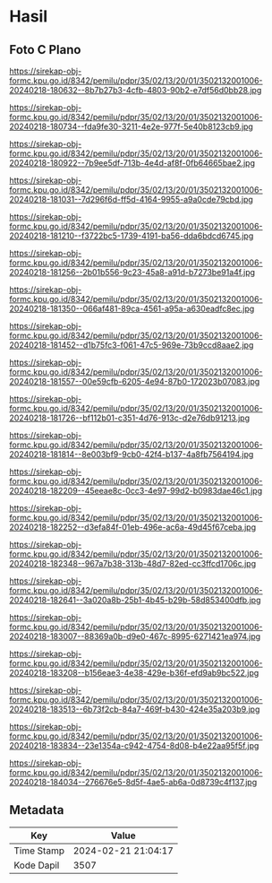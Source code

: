 # Hasil

## Foto C Plano

https://sirekap-obj-formc.kpu.go.id/8342/pemilu/pdpr/35/02/13/20/01/3502132001006-20240218-180632--8b7b27b3-4cfb-4803-90b2-e7df56d0bb28.jpg

https://sirekap-obj-formc.kpu.go.id/8342/pemilu/pdpr/35/02/13/20/01/3502132001006-20240218-180734--fda9fe30-3211-4e2e-977f-5e40b8123cb9.jpg

https://sirekap-obj-formc.kpu.go.id/8342/pemilu/pdpr/35/02/13/20/01/3502132001006-20240218-180922--7b9ee5df-713b-4e4d-af8f-0fb64665bae2.jpg

https://sirekap-obj-formc.kpu.go.id/8342/pemilu/pdpr/35/02/13/20/01/3502132001006-20240218-181031--7d296f6d-ff5d-4164-9955-a9a0cde79cbd.jpg

https://sirekap-obj-formc.kpu.go.id/8342/pemilu/pdpr/35/02/13/20/01/3502132001006-20240218-181210--f3722bc5-1739-4191-ba56-dda6bdcd6745.jpg

https://sirekap-obj-formc.kpu.go.id/8342/pemilu/pdpr/35/02/13/20/01/3502132001006-20240218-181256--2b01b556-9c23-45a8-a91d-b7273be91a4f.jpg

https://sirekap-obj-formc.kpu.go.id/8342/pemilu/pdpr/35/02/13/20/01/3502132001006-20240218-181350--066af481-89ca-4561-a95a-a630eadfc8ec.jpg

https://sirekap-obj-formc.kpu.go.id/8342/pemilu/pdpr/35/02/13/20/01/3502132001006-20240218-181452--d1b75fc3-f061-47c5-969e-73b9ccd8aae2.jpg

https://sirekap-obj-formc.kpu.go.id/8342/pemilu/pdpr/35/02/13/20/01/3502132001006-20240218-181557--00e59cfb-6205-4e94-87b0-172023b07083.jpg

https://sirekap-obj-formc.kpu.go.id/8342/pemilu/pdpr/35/02/13/20/01/3502132001006-20240218-181726--bf112b01-c351-4d76-913c-d2e76db91213.jpg

https://sirekap-obj-formc.kpu.go.id/8342/pemilu/pdpr/35/02/13/20/01/3502132001006-20240218-181814--8e003bf9-9cb0-42f4-b137-4a8fb7564194.jpg

https://sirekap-obj-formc.kpu.go.id/8342/pemilu/pdpr/35/02/13/20/01/3502132001006-20240218-182209--45eeae8c-0cc3-4e97-99d2-b0983dae46c1.jpg

https://sirekap-obj-formc.kpu.go.id/8342/pemilu/pdpr/35/02/13/20/01/3502132001006-20240218-182252--d3efa84f-01eb-496e-ac6a-49d45f67ceba.jpg

https://sirekap-obj-formc.kpu.go.id/8342/pemilu/pdpr/35/02/13/20/01/3502132001006-20240218-182348--967a7b38-313b-48d7-82ed-cc3ffcd1706c.jpg

https://sirekap-obj-formc.kpu.go.id/8342/pemilu/pdpr/35/02/13/20/01/3502132001006-20240218-182641--3a020a8b-25b1-4b45-b29b-58d853400dfb.jpg

https://sirekap-obj-formc.kpu.go.id/8342/pemilu/pdpr/35/02/13/20/01/3502132001006-20240218-183007--88369a0b-d9e0-467c-8995-6271421ea974.jpg

https://sirekap-obj-formc.kpu.go.id/8342/pemilu/pdpr/35/02/13/20/01/3502132001006-20240218-183208--b156eae3-4e38-429e-b36f-efd9ab9bc522.jpg

https://sirekap-obj-formc.kpu.go.id/8342/pemilu/pdpr/35/02/13/20/01/3502132001006-20240218-183513--6b73f2cb-84a7-469f-b430-424e35a203b9.jpg

https://sirekap-obj-formc.kpu.go.id/8342/pemilu/pdpr/35/02/13/20/01/3502132001006-20240218-183834--23e1354a-c942-4754-8d08-b4e22aa95f5f.jpg

https://sirekap-obj-formc.kpu.go.id/8342/pemilu/pdpr/35/02/13/20/01/3502132001006-20240218-184034--276676e5-8d5f-4ae5-ab6a-0d8739c4f137.jpg


## Metadata

| Key        | Value               |
| ---------- | ------------------- |
| Time Stamp | 2024-02-21 21:04:17 |
| Kode Dapil | 3507                |



